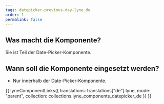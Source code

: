 ```yaml
---
tags: datepicker-previous-day-lyne_de
order: 1
permalink: false
---
```


## Was macht die Komponente?
Sie ist Teil der Date-Picker-Komponente.

## Wann soll die Komponente eingesetzt werden?
* Nur innerhalb der Date-Picker-Komponente.

{{ lyneComponentLinks({
  translations: translations["de"].lyne,
  mode: "parent",
  collection: collections.lyne_components_datepicker_de
}) }}

